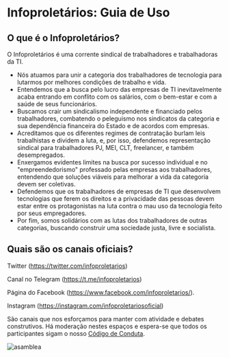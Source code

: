 # Infoproletários: Guia de Uso
## O que é o Infoproletários?
O Infoproletários é uma corrente sindical de trabalhadores e trabalhadoras da TI.

- Nós atuamos para unir a categoria dos trabalhadores de tecnologia para lutarmos por melhores condições de trabalho e vida.
- Entendemos que a busca pelo lucro das empresas de TI inevitavelmente acaba entrando em conflito com os salários, com o bem-estar e com a saúde de seus funcionários.
- Buscamos crair um sindicalismo independente e financiado pelos trabalhadores, combatendo o peleguismo nos sindicatos da categoria e sua dependência financeira do Estado e de acordos com empresas.
- Acreditamos que os diferentes regimes de contratação burlam leis trabalhistas e dividem a luta, e, por isso, defendemos representação sindical para trabalhadores PJ, MEI, CLT, freelancer, e também desempregados.
- Enxergamos evidentes limites na busca por sucesso individual e no "empreendedorismo" professado pelas empresas aos trabalhadores, entendendo que soluções viáveis para melhorar a vida da categoria devem ser coletivas.
- Defendemos que os trabalhadores de empresas de TI que desenvolvem tecnologias que ferem os direitos e a privacidade das pessoas devem estar entre os protagonistas na luta contra o mau uso da tecnologia feito por seus empregadores.
- Por fim, somos solidários com as lutas dos trabalhadores de outras categorias, buscando construir uma sociedade justa, livre e socialista.

## Quais são os canais oficiais?

Twitter (https://twitter.com/infoproletarios)

Canal no Telegram (https://t.me/infoproletarios)

Página do Facebook (https://www.facebook.com/infoproletarios/). 

Instagram (https://instagram.com/infoproletariosoficial)


São canais que nos esforçamos para manter com atividade e debates construtivos.
Há moderação nestes espaços e espera-se que todos os participantes sigam o nosso [Código de Conduta](#).

<img src="https://github.com/infoproletarios/guia-de-uso/blob/master/asamblea.jpg" alt="asamblea">

